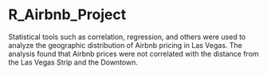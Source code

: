 # R_Airbnb_Project
Statistical tools such as correlation, regression, and others were used to analyze the geographic distribution of Airbnb pricing in Las Vegas. The analysis found that Airbnb prices were not correlated with the distance from the Las Vegas Strip and the Downtown.
